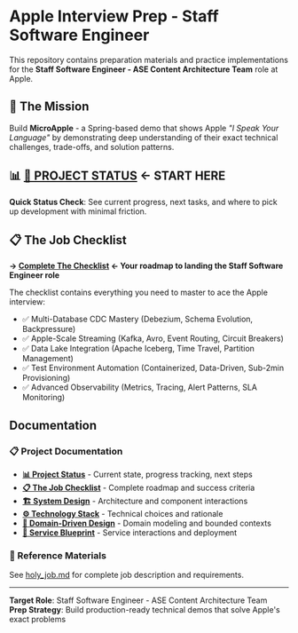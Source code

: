 # Apple Interview Prep - Staff Software Engineer

This repository contains preparation materials and practice implementations for the **Staff Software Engineer - ASE Content Architecture Team** role at Apple.

## 🎯 The Mission

Build **MicroApple** - a Spring-based demo that shows Apple *"I Speak Your Language"* by demonstrating deep understanding of their exact technical challenges, trade-offs, and solution patterns.

## 📊 **[📍 PROJECT STATUS](docs/status.md) ← START HERE**

**Quick Status Check**: See current progress, next tasks, and where to pick up development with minimal friction.

## 📋 The Job Checklist

**→ [Complete The Checklist](docs/checklist.md) ← Your roadmap to landing the Staff Software Engineer role**

The checklist contains everything you need to master to ace the Apple interview:
- ✅ Multi-Database CDC Mastery (Debezium, Schema Evolution, Backpressure)
- ✅ Apple-Scale Streaming (Kafka, Avro, Event Routing, Circuit Breakers)  
- ✅ Data Lake Integration (Apache Iceberg, Time Travel, Partition Management)
- ✅ Test Environment Automation (Containerized, Data-Driven, Sub-2min Provisioning)
- ✅ Advanced Observability (Metrics, Tracing, Alert Patterns, SLA Monitoring)

## Documentation

### 📋 Project Documentation
- **[📊 Project Status](docs/status.md)** - Current state, progress tracking, next steps
- **[📋 The Job Checklist](docs/checklist.md)** - Complete roadmap and success criteria
- **[🏗️ System Design](docs/system-design.md)** - Architecture and component interactions
- **[⚙️ Technology Stack](docs/tech-stack.md)** - Technical choices and rationale  
- **[🎯 Domain-Driven Design](docs/ddd.md)** - Domain modeling and bounded contexts
- **[🔗 Service Blueprint](docs/service-blueprint.md)** - Service interactions and deployment

### 📄 Reference Materials
See [holy_job.md](job_description.md) for complete job description and requirements.

---

**Target Role**: Staff Software Engineer - ASE Content Architecture Team  
**Prep Strategy**: Build production-ready technical demos that solve Apple's exact problems 